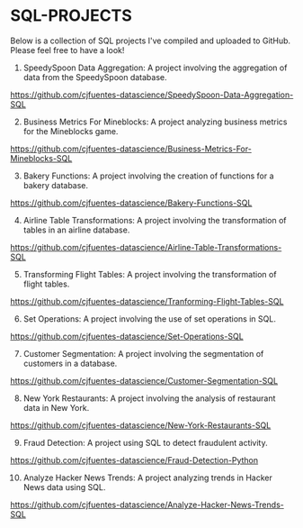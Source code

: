 # SQL-PROJECTS

Below is a collection of SQL projects I've compiled and uploaded to GitHub. Please feel free to have a look!

1. SpeedySpoon Data Aggregation: A project involving the aggregation of data from the SpeedySpoon database.

https://github.com/cjfuentes-datascience/SpeedySpoon-Data-Aggregation-SQL

2. Business Metrics For Mineblocks: A project analyzing business metrics for the Mineblocks game.

https://github.com/cjfuentes-datascience/Business-Metrics-For-Mineblocks-SQL

3. Bakery Functions: A project involving the creation of functions for a bakery database.

https://github.com/cjfuentes-datascience/Bakery-Functions-SQL

4. Airline Table Transformations: A project involving the transformation of tables in an airline database.

https://github.com/cjfuentes-datascience/Airline-Table-Transformations-SQL

5. Transforming Flight Tables: A project involving the transformation of flight tables.

https://github.com/cjfuentes-datascience/Tranforming-Flight-Tables-SQL

6. Set Operations: A project involving the use of set operations in SQL.

https://github.com/cjfuentes-datascience/Set-Operations-SQL

7. Customer Segmentation: A project involving the segmentation of customers in a database.

https://github.com/cjfuentes-datascience/Customer-Segmentation-SQL

8. New York Restaurants: A project involving the analysis of restaurant data in New York.
 
https://github.com/cjfuentes-datascience/New-York-Restaurants-SQL

9. Fraud Detection: A project using SQL to detect fraudulent activity.

https://github.com/cjfuentes-datascience/Fraud-Detection-Python

10. Analyze Hacker News Trends: A project analyzing trends in Hacker News data using SQL.

https://github.com/cjfuentes-datascience/Analyze-Hacker-News-Trends-SQL

